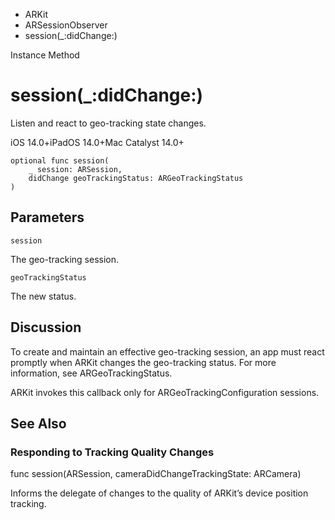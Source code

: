 

- ARKit
- ARSessionObserver
-  session(\_:didChange:) 

Instance Method

# session(\_:didChange:)

Listen and react to geo-tracking state changes.

iOS 14.0+iPadOS 14.0+Mac Catalyst 14.0+

``` source
optional func session(
    _ session: ARSession,
    didChange geoTrackingStatus: ARGeoTrackingStatus
)
```

## Parameters 

`session`  

The geo-tracking session.

`geoTrackingStatus`  

The new status.

## Discussion

To create and maintain an effective geo-tracking session, an app must react promptly when ARKit changes the geo-tracking status. For more information, see ARGeoTrackingStatus.

ARKit invokes this callback only for ARGeoTrackingConfiguration sessions.

## See Also

### Responding to Tracking Quality Changes

func session(ARSession, cameraDidChangeTrackingState: ARCamera)

Informs the delegate of changes to the quality of ARKit’s device position tracking.

